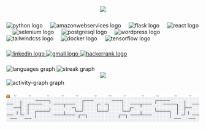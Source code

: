 <p align="center">
  <img src="https://readme-typing-svg.herokuapp.com?font=Fira+Code&size=32&pause=1000&color=FF61F6&center=true&vCenter=true&width=600&lines=Bonjour!+I'm+Krish+Batra;AI+%7C+Web+Dev+%7C+Automation;Always+building+cool+stuff" />
</p>


###

<div align="left">
  <img src="https://skillicons.dev/icons?i=py" height="60" alt="python logo"  />
  <img width="12" />
  <img src="https://skillicons.dev/icons?i=aws" height="60" alt="amazonwebservices logo"  />
  <img width="12" />
  <img src="https://cdn.jsdelivr.net/gh/devicons/devicon/icons/flask/flask-original.svg" height="60" alt="flask logo"  />
  <img width="12" />
  <img src="https://cdn.jsdelivr.net/gh/devicons/devicon/icons/react/react-original.svg" height="60" alt="react logo"  />
  <img width="12" />
  <img src="https://cdn.jsdelivr.net/gh/devicons/devicon/icons/selenium/selenium-original.svg" height="60" alt="selenium logo"  />
  <img width="12" />
  <img src="https://cdn.jsdelivr.net/gh/devicons/devicon/icons/postgresql/postgresql-original.svg" height="60" alt="postgresql logo"  />
  <img width="12" />
  <img src="https://cdn.jsdelivr.net/gh/devicons/devicon/icons/wordpress/wordpress-original.svg" height="60" alt="wordpress logo"  />
  <img width="12" />
  <img src="https://cdn.jsdelivr.net/gh/devicons/devicon/icons/tailwindcss/tailwindcss-original-wordmark.svg" height="60" alt="tailwindcss logo"  />
  <img width="12" />
  <img src="https://cdn.jsdelivr.net/gh/devicons/devicon/icons/docker/docker-original.svg" height="60" alt="docker logo"  />
  <img width="12" />
  <img src="https://cdn.jsdelivr.net/gh/devicons/devicon/icons/tensorflow/tensorflow-original.svg" height="60" alt="tensorflow logo"  />
</div>

###

<div align="left">
  <a href="https://www.linkedin.com/in/krish-batra/" target="_blank">
    <img src="https://img.shields.io/static/v1?message=LinkedIn&logo=linkedin&label=&color=0077B5&logoColor=white&labelColor=&style=for-the-badge" height="25" alt="linkedin logo"  />
  </a>
<a href="https://mail.google.com/mail/?view=cm&fs=1&to=krishbatra3@gmail.com" target="_blank">
  <img src="https://img.shields.io/static/v1?message=Gmail&logo=gmail&label=&color=D14836&logoColor=white&labelColor=&style=for-the-badge" height="25" alt="gmail logo" />
</a>
  <a href="https://www.hackerrank.com/profile/krishbatra3" target="_blank">
    <img src="https://img.shields.io/static/v1?message=HackerRank&logo=hackerrank&label=&color=2EC866&logoColor=white&labelColor=&style=for-the-badge" height="25" alt="hackerrank logo"  />
  </a>
</div>

###

<div align="left">
  <img src="https://github-readme-stats.vercel.app/api/top-langs?username=disastrousDEVIL&locale=en&hide_title=false&layout=compact&card_width=320&langs_count=5&theme=dracula&hide_border=false&order=2" height="150" alt="languages graph"  />
  <img src="https://streak-stats.demolab.com?user=disastrousDEVIL&locale=en&mode=daily&theme=dracula&hide_border=false&border_radius=5&order=3" height="150" alt="streak graph"  />
<div align="center">
  &nbsp;&nbsp;&nbsp;&nbsp;&nbsp;&nbsp;&nbsp;&nbsp;&nbsp;&nbsp;
  <img src="https://github-profile-trophy.vercel.app/?username=disastrousDEVIL&theme=dracula&title=MultiLanguage,Repositories,Commits,Experience&margin-w=15&margin-h=15&no-bg=true&no-frame=true" />
  &nbsp;&nbsp;&nbsp;&nbsp;&nbsp;&nbsp;&nbsp;&nbsp;&nbsp;&nbsp;
</div>

  <img src="https://github-readme-activity-graph.vercel.app/graph?username=disastrousDEVIL&radius=16&theme=dracula&area=true&order=5" height="300" alt="activity-graph graph"  />
</div>

###

<picture>
  <source media="(prefers-color-scheme: dark)" srcset="https://raw.githubusercontent.com/disastrousDEVIL/disastrousDEVIL/output/pacman-contribution-graph-dark.svg">
  <source media="(prefers-color-scheme: light)" srcset="https://raw.githubusercontent.com/disastrousDEVIL/disastrousDEVIL/output/pacman-contribution-graph.svg">
  <img alt="pacman contribution graph" src="https://raw.githubusercontent.com/disastrousDEVIL/disastrousDEVIL/output/pacman-contribution-graph.svg">
</picture>

###
